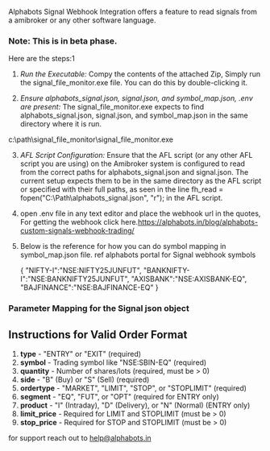 Alphabots Signal Webhook Integration offers a feature to read signals from a amibroker or any other software language.

### Note: This is in beta phase.

Here are the steps:1

1.  *Run the Executable:* Compy the contents of the attached Zip, Simply run the signal_file_monitor.exe file. You can do this by double-clicking it.

2.  *Ensure alphabots_signal.json, signal.json, and symbol_map.json, .env are present:* The signal_file_monitor.exe expects to find alphabots_signal.json, signal.json, and symbol_map.json in the same directory where it is run. 

   c:\path\signal_file_monitor\signal_file_monitor.exe
    
3.  *AFL Script Configuration:* Ensure that the AFL script (or any other AFL script you are using) on the Amibroker system is configured to read from the correct paths for alphabots_signal.json and signal.json. The current setup expects them to be in the same directory as the AFL script or specified with their full paths, as seen in the line fh_read = fopen("C:\Path\alphabots_signal.json", "r"); in the AFL script.

4.  open .env file in any text editor and place the webhook url in the quotes, For getting the webhook click here.<https://alphabots.in/blog/alphabots-custom-signals-webhook-trading/>


5.  Below is the reference for how you can do symbol mapping in symbol_map.json file. ref alphabots portal for Signal webhook symbols

    {
        "NIFTY-I":"NSE:NIFTY25JUNFUT",
        "BANKNIFTY-I":"NSE:BANKNIFTY25JUNFUT",
        "AXISBANK":"NSE:AXISBANK-EQ",
        "BAJFINANCE":"NSE:BAJFINANCE-EQ"
    }

### Parameter Mapping for the Signal json object 
## Instructions for Valid Order Format

1. **type** - "ENTRY" or "EXIT" (required)
2. **symbol** - Trading symbol like "NSE:SBIN-EQ" (required)
3. **quantity** - Number of shares/lots (required, must be > 0)
4. **side** - "B" (Buy) or "S" (Sell) (required)
5. **ordertype** - "MARKET", "LIMIT", "STOP", or "STOPLIMIT" (required)
6. **segment** - "EQ", "FUT", or "OPT" (required for ENTRY only)
7. **product** - "I" (Intraday), "D" (Delivery), or "N" (Normal) (ENTRY only)
8. **limit_price** - Required for LIMIT and STOPLIMIT (must be > 0)
9. **stop_price** - Required for STOP and STOPLIMIT (must be > 0)

for support reach out to help@alphabots.in
